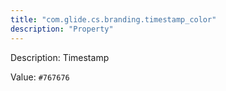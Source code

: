 ```yaml
---
title: "com.glide.cs.branding.timestamp_color"
description: "Property"
---
```


Description: Timestamp

Value: `#767676`